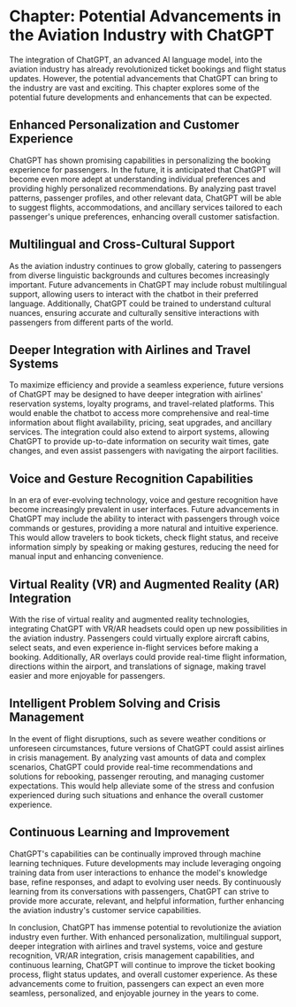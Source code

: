 Chapter: Potential Advancements in the Aviation Industry with ChatGPT
=====================================================================

The integration of ChatGPT, an advanced AI language model, into the aviation industry has already revolutionized ticket bookings and flight status updates. However, the potential advancements that ChatGPT can bring to the industry are vast and exciting. This chapter explores some of the potential future developments and enhancements that can be expected.

Enhanced Personalization and Customer Experience
------------------------------------------------

ChatGPT has shown promising capabilities in personalizing the booking experience for passengers. In the future, it is anticipated that ChatGPT will become even more adept at understanding individual preferences and providing highly personalized recommendations. By analyzing past travel patterns, passenger profiles, and other relevant data, ChatGPT will be able to suggest flights, accommodations, and ancillary services tailored to each passenger's unique preferences, enhancing overall customer satisfaction.

Multilingual and Cross-Cultural Support
---------------------------------------

As the aviation industry continues to grow globally, catering to passengers from diverse linguistic backgrounds and cultures becomes increasingly important. Future advancements in ChatGPT may include robust multilingual support, allowing users to interact with the chatbot in their preferred language. Additionally, ChatGPT could be trained to understand cultural nuances, ensuring accurate and culturally sensitive interactions with passengers from different parts of the world.

Deeper Integration with Airlines and Travel Systems
---------------------------------------------------

To maximize efficiency and provide a seamless experience, future versions of ChatGPT may be designed to have deeper integration with airlines' reservation systems, loyalty programs, and travel-related platforms. This would enable the chatbot to access more comprehensive and real-time information about flight availability, pricing, seat upgrades, and ancillary services. The integration could also extend to airport systems, allowing ChatGPT to provide up-to-date information on security wait times, gate changes, and even assist passengers with navigating the airport facilities.

Voice and Gesture Recognition Capabilities
------------------------------------------

In an era of ever-evolving technology, voice and gesture recognition have become increasingly prevalent in user interfaces. Future advancements in ChatGPT may include the ability to interact with passengers through voice commands or gestures, providing a more natural and intuitive experience. This would allow travelers to book tickets, check flight status, and receive information simply by speaking or making gestures, reducing the need for manual input and enhancing convenience.

Virtual Reality (VR) and Augmented Reality (AR) Integration
-----------------------------------------------------------

With the rise of virtual reality and augmented reality technologies, integrating ChatGPT with VR/AR headsets could open up new possibilities in the aviation industry. Passengers could virtually explore aircraft cabins, select seats, and even experience in-flight services before making a booking. Additionally, AR overlays could provide real-time flight information, directions within the airport, and translations of signage, making travel easier and more enjoyable for passengers.

Intelligent Problem Solving and Crisis Management
-------------------------------------------------

In the event of flight disruptions, such as severe weather conditions or unforeseen circumstances, future versions of ChatGPT could assist airlines in crisis management. By analyzing vast amounts of data and complex scenarios, ChatGPT could provide real-time recommendations and solutions for rebooking, passenger rerouting, and managing customer expectations. This would help alleviate some of the stress and confusion experienced during such situations and enhance the overall customer experience.

Continuous Learning and Improvement
-----------------------------------

ChatGPT's capabilities can be continually improved through machine learning techniques. Future developments may include leveraging ongoing training data from user interactions to enhance the model's knowledge base, refine responses, and adapt to evolving user needs. By continuously learning from its conversations with passengers, ChatGPT can strive to provide more accurate, relevant, and helpful information, further enhancing the aviation industry's customer service capabilities.

In conclusion, ChatGPT has immense potential to revolutionize the aviation industry even further. With enhanced personalization, multilingual support, deeper integration with airlines and travel systems, voice and gesture recognition, VR/AR integration, crisis management capabilities, and continuous learning, ChatGPT will continue to improve the ticket booking process, flight status updates, and overall customer experience. As these advancements come to fruition, passengers can expect an even more seamless, personalized, and enjoyable journey in the years to come.
